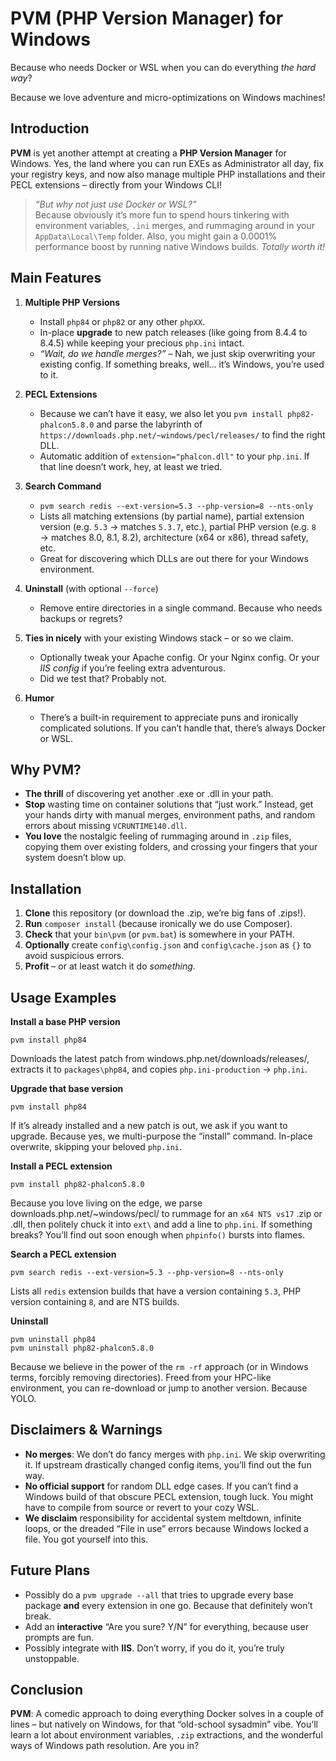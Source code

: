 # PVM (PHP Version Manager) for Windows

Because who needs Docker or WSL when you can do everything *the hard way*?

Because we love adventure and micro-optimizations on Windows machines!

## Introduction

**PVM** is yet another attempt at creating a **PHP Version Manager** for Windows. Yes, the land where you can run EXEs as Administrator all day, fix your registry keys, and now also manage multiple PHP installations and their PECL extensions – directly from your Windows CLI!

> *“But why not just use Docker or WSL?”*  
> Because obviously it’s more fun to spend hours tinkering with environment variables, `.ini` merges, and rummaging around in your `AppData\Local\Temp` folder. Also, you might gain a 0.0001% performance boost by running native Windows builds. *Totally worth it!*

## Main Features

1. **Multiple PHP Versions**
    - Install `php84` or `php82` or any other `phpXX`.
    - In-place **upgrade** to new patch releases (like going from 8.4.4 to 8.4.5) while keeping your precious `php.ini` intact.
    - *“Wait, do we handle merges?”* – Nah, we just skip overwriting your existing config. If something breaks, well… it’s Windows, you’re used to it.

2. **PECL Extensions**
    - Because we can’t have it easy, we also let you `pvm install php82-phalcon5.8.0` and parse the labyrinth of `https://downloads.php.net/~windows/pecl/releases/` to find the right DLL.
    - Automatic addition of `extension="phalcon.dll"` to your `php.ini`. If that line doesn’t work, hey, at least we tried.

3. **Search Command**
   - `pvm search redis --ext-version=5.3 --php-version=8 --nts-only`
   - Lists all matching extensions (by partial name), partial extension version (e.g. `5.3` → matches `5.3.7`, etc.), partial PHP version (e.g. `8` → matches 8.0, 8.1, 8.2), architecture (x64 or x86), thread safety, etc.
   - Great for discovering which DLLs are out there for your Windows environment.

4. **Uninstall** (with optional `--force`)
    - Remove entire directories in a single command. Because who needs backups or regrets?

5. **Ties in nicely** with your existing Windows stack – or so we claim.
    - Optionally tweak your Apache config. Or your Nginx config. Or your *IIS config* if you’re feeling extra adventurous.
    - Did we test that? Probably not.

6. **Humor**
    - There’s a built-in requirement to appreciate puns and ironically complicated solutions. If you can’t handle that, there’s always Docker or WSL.

## Why PVM?

- **The thrill** of discovering yet another .exe or .dll in your path.
- **Stop** wasting time on container solutions that “just work.” Instead, get your hands dirty with manual merges, environment paths, and random errors about missing `VCRUNTIME140.dll`.
- **You love** the nostalgic feeling of rummaging around in `.zip` files, copying them over existing folders, and crossing your fingers that your system doesn’t blow up.

## Installation

1. **Clone** this repository (or download the .zip, we’re big fans of .zips!).
2. **Run** `composer install` (because ironically we do use Composer).
3. **Check** that your `bin\pvm` (or `pvm.bat`) is somewhere in your PATH.
4. **Optionally** create `config\config.json` and `config\cache.json` as `{}` to avoid suspicious errors.
5. **Profit** – or at least watch it do *something*.

## Usage Examples

**Install a base PHP version**  
```
pvm install php84
```

Downloads the latest patch from windows.php.net/downloads/releases/, extracts it to `packages\php84`, and copies `php.ini-production` → `php.ini`.

**Upgrade that base version**  
```
pvm install php84
```

If it’s already installed and a new patch is out, we ask if you want to upgrade. Because yes, we multi-purpose the “install” command. In-place overwrite, skipping your beloved `php.ini`.

**Install a PECL extension**  
```
pvm install php82-phalcon5.8.0
```

Because you love living on the edge, we parse downloads.php.net/~windows/pecl/ to rummage for an `x64 NTS vs17` .zip or .dll, then politely chuck it into `ext\` and add a line to `php.ini`. If something breaks? You’ll find out soon enough when `phpinfo()` bursts into flames.

**Search a PECL extension**  
```
pvm search redis --ext-version=5.3 --php-version=8 --nts-only
```

Lists all `redis` extension builds that have a version containing `5.3`, PHP version containing `8`, and are NTS builds.

**Uninstall**  
```
pvm uninstall php84  
pvm uninstall php82-phalcon5.8.0
```

Because we believe in the power of the `rm -rf` approach (or in Windows terms, forcibly removing directories). Freed from your HPC-like environment, you can re-download or jump to another version. Because YOLO.

## Disclaimers & Warnings

- **No merges**: We don’t do fancy merges with `php.ini`. We skip overwriting it. If upstream drastically changed config items, you’ll find out the fun way.
- **No official support** for random DLL edge cases. If you can’t find a Windows build of that obscure PECL extension, tough luck. You might have to compile from source or revert to your cozy WSL.
- **We disclaim** responsibility for accidental system meltdown, infinite loops, or the dreaded “File in use” errors because Windows locked a file. You got yourself into this.

## Future Plans

- Possibly do a `pvm upgrade --all` that tries to upgrade every base package **and** every extension in one go. Because that definitely won’t break.
- Add an **interactive** “Are you sure? Y/N” for everything, because user prompts are fun.
- Possibly integrate with **IIS**. Don’t worry, if you do it, you’re truly unstoppable.

## Conclusion

**PVM**: A comedic approach to doing everything Docker solves in a couple of lines – but natively on Windows, for that “old-school sysadmin” vibe. You’ll learn a lot about environment variables, `.zip` extractions, and the wonderful ways of Windows path resolution. Are you in?
